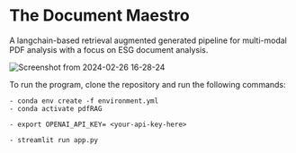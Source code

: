 # The Document Maestro
A langchain-based retrieval augmented generated pipeline for multi-modal PDF analysis with a focus on ESG document analysis.

![Screenshot from 2024-02-26 16-28-24](https://github.com/alibukhari6728/The-Document-Maestro/assets/63595396/1f8d9f3f-0ba3-47b1-bdfd-92a0c8900fdc)

To run the program, clone the repository and run the following commands:

```
- conda env create -f environment.yml
- conda activate pdfRAG

- export OPENAI_API_KEY= <your-api-key-here>

- streamlit run app.py
```

